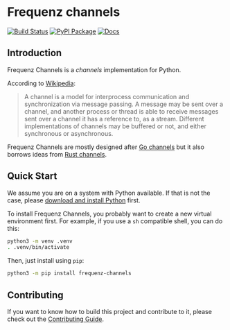 # Frequenz channels

[![Build Status](https://github.com/frequenz-floss/frequenz-channels-python/actions/workflows/ci.yaml/badge.svg)](https://github.com/frequenz-floss/frequenz-channels-python/actions/workflows/ci.yaml)
[![PyPI Package](https://img.shields.io/pypi/v/frequenz-channels)](https://pypi.org/project/frequenz-channels/)
[![Docs](https://img.shields.io/badge/docs-latest-informational)](https://frequenz-floss.github.io/frequenz-channels-python/)

## Introduction

Frequenz Channels is a *channels* implementation for Python.

According to [Wikipedia](https://en.wikipedia.org/wiki/Channel_(programming)):

> A channel is a model for interprocess communication and synchronization via
> message passing. A message may be sent over a channel, and another process or
> thread is able to receive messages sent over a channel it has a reference to,
> as a stream. Different implementations of channels may be buffered or not,
> and either synchronous or asynchronous.

Frequenz Channels are mostly designed after [Go
channels](https://tour.golang.org/concurrency/2) but it also borrows ideas from
[Rust channels](https://doc.rust-lang.org/book/ch16-02-message-passing.html).

## Quick Start

We assume you are on a system with Python available. If that is not the case,
please [download and install Python](https://www.python.org/downloads/) first.

To install Frequenz Channels, you probably want to create a new virtual
environment first. For example, if you use a `sh` compatible shell, you can do
this:

```sh
python3 -m venv .venv
. .venv/bin/activate
```

Then, just install using `pip`:

```sh
python3 -m pip install frequenz-channels
```

## Contributing

If you want to know how to build this project and contribute to it, please
check out the [Contributing Guide](CONTRIBUTING.md).
